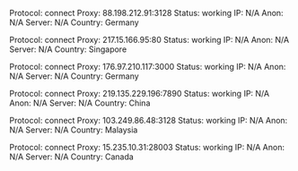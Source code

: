 Protocol: connect
Proxy: 88.198.212.91:3128
Status: working
IP: N/A
Anon: N/A
Server: N/A
Country: Germany

Protocol: connect
Proxy: 217.15.166.95:80
Status: working
IP: N/A
Anon: N/A
Server: N/A
Country: Singapore

Protocol: connect
Proxy: 176.97.210.117:3000
Status: working
IP: N/A
Anon: N/A
Server: N/A
Country: Germany

Protocol: connect
Proxy: 219.135.229.196:7890
Status: working
IP: N/A
Anon: N/A
Server: N/A
Country: China

Protocol: connect
Proxy: 103.249.86.48:3128
Status: working
IP: N/A
Anon: N/A
Server: N/A
Country: Malaysia

Protocol: connect
Proxy: 15.235.10.31:28003
Status: working
IP: N/A
Anon: N/A
Server: N/A
Country: Canada

